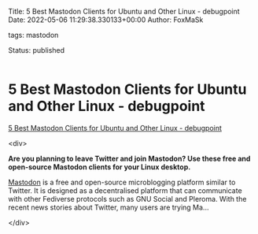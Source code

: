 Title: 5 Best Mastodon Clients for Ubuntu and Other Linux - debugpoint
Date: 2022-05-06 11:29:38.330133+00:00
Author: FoxMaSk 

tags: mastodon

Status: published


![data:image/gif;base64,R0lGODlhAQABAIAAAAAAAP///yH5BAEAAAAALAAAAAABAAEAAAIBRAA7](data:image/gif;base64,R0lGODlhAQABAIAAAAAAAP///yH5BAEAAAAALAAAAAABAAEAAAIBRAA7)


# 5 Best Mastodon Clients for Ubuntu and Other Linux - debugpoint

[5 Best Mastodon Clients for Ubuntu and Other Linux - debugpoint](https://www.debugpoint.com/2022/04/mastodon-clients-linux/)

&lt;div&gt;

**Are you planning to leave Twitter and join Mastodon? Use these free
and open-source Mastodon clients for your Linux desktop.**

[Mastodon](https://joinmastodon.org/) is a free and open-source
microblogging platform similar to Twitter. It is designed as a
decentralised platform that can communicate with other Fediverse
protocols such as GNU Social and Pleroma. With the recent news stories
about Twitter, many users are trying Ma...

&lt;/div&gt;
